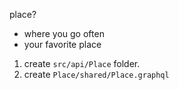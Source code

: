 place?
- where you go often
- your favorite place

1.  create `src/api/Place` folder.
2. create `Place/shared/Place.graphql`



<!--stackedit_data:
eyJoaXN0b3J5IjpbMTU5OTU3MzcwMF19
-->